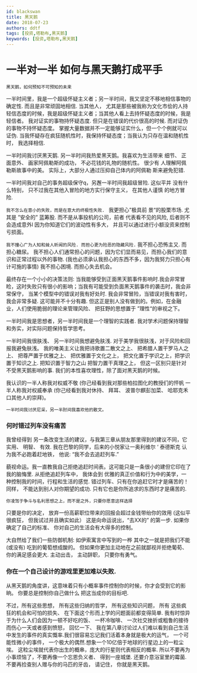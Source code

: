 ```yaml
---
id: blackswan
title: 黑天鹅
date: 2018-07-23
authors: ddtf
tags: [投资,塔勒布,黑天鹅]
keywords: [投资,塔勒布,黑天鹅]
---
```


# 一半对一半  如何与黑天鹅打成平手

`黑天鹅，如何预知不可预知的未来`

一半时间里，我是一个超级怀疑主义者；另一半时间，我又坚定不移地相信事物的确定性. 而且是非常顽固地相信.  当其他人， 尤其是那些被我称为文化市侩的人持轻信态度的时候，我是超级怀疑主义者；当其他人看上去持怀疑态度的时候，我是轻信者。 我对证实的事物持怀疑态度. 但只是在错误的代价很高的时候. 而对证伪的事物不持怀疑态度。 掌握大量数据并不一定能够证实什么，但一个个例就可以证伪. 当我怀疑存在疯狂随机性时，我保持怀疑态度；当我认为只存在温和随机性时， 我选择相信.

一半时间我讨厌黑天鹅. 另一半时间我热爱黑天鹅。我喜欢为生活带来
细节、 正面意外、 画家阿佩勒斯的成功， 不必花钱的礼物的随机性。 很少有
人理解阿佩勒斯故事中的美。 实际上，大部分人通过压抑自己体内的阿佩勒
斯来避免犯错.

一半时间我对自己的事务超级保守q，另邂一半时间我超级冒险. 这似平并
没有什么特别， 只不过我在其他入冒险的地方实行保守主义， 在其他人谨慎
的地方冒险.

`我不怎么在意小的失败，而是在意大的终极性失败. ` 我更担心”极具前
景“的股栗市场. 尤其是 ”安全的” 蓝筹股. 而不是从事投机的公司，前者
代表看不见的风险, 后者则不会造成意外l 因为你知道它们的波动性有多大，
并且可以通过进行小额没资来控制亏损面。

`我不撞心广为人知和耸人昕闻的风险. 而担心更为险恶的隐藏风险.` 我不担心恐怖主又. 而担心糖尿。 我不担心人们通常担心的问题，因为它们显而易见，而担心我们的意识和正常过程以外的事物. (我也必须承认我担心的东西不多，因为我努力只担心有计可施的事情) 我不担心困境. 而担心失去机会。

最终存在一个小小的决策法则: 当我能够受到正面黑天鹅事件影响时.我会非常冒睑，这时失败只有很小的影响；当我有可能受到负面黑天鹅事件的袭击时，我会非常保守， 当某个模型中的错误对我有好处时. 我会非常冒险，当错误对我有害时，我会非常多疑. 这可能并不十分有趣. 但这正是别人没有做到的。例如，在金融业，人们使用脆弱的理论来管理风险、 把狂野的思想置于 ”理性“的审视之下。

一半时间我是思想者，另一半时间我是一个理智的实践者. 我对学术问题保持理智和务实，对实际问题保持哲学思考。

一半时间我很肤浅、 另一半时间我想避免肤浅. 对于美学我很肤浅，对于风险和回报我避兔肤浅。 我的唯美主义让我把诗歌置二散文之上、 把希腊人置干罗马人之上、 把尊严置于优雅之上、 把优雅置于文化之上， 把文化置于学识之上，把学识置于知识之上. 把知识置于智力之山 把智力置干真理之上， 但这一区别只是针对不受黑天鹅影响的事. 我们的本性喜坎理性，除了面对黑天鹅的时候。

我认识的一半人称我对权威不敬 (你己经看到我对那些柏拉图化的教授们的怦帆 一半人称我对权威奉承 (你己经看到我对休持、 拜耳、 波普尔麒彭加菜、  哈耶克禾口其他人的崇拜)。

`一半时间我讨厌尼采，另一半肘间我喜欢他的散文。`

### 何时错过列车没有痛苦

我曾经得到 另一条改变生活的建议，与我第三章从朋友那里得到的建议不同，它实用、 明智、 有效. 我在巴黎的同学，后来的小悦家让一奥利维尔 ‘ 泰德斯克 认为我不必跑着赶地铁， 他说: “我不会去追赶列车.”

藐视命运。我一直教我自己拒绝追赶时间表。这可能只是一条很小的建但它印在了我的脑悔里. 从拒绝追赶列车中， 我体会到 优雅的真正价值和行为中的美学，一种控制我的时间，行程和生活的感觉. 错过列车、只有在你追赶它时才是痛苦的！同样， 不能达到别人对你期望的成功. 只有它也是你所追求的东西时才是痛苦的.

`你凌驾于争斗与名利思想之上，而不是之外，只要你愿意这样选择`

只要是你的决定， 放弃一份高薪职位带来的回报会超过金钱带绐你的效用 (这似平很疯狂， 但我试过并且确实如此） 这是向命运说出，“去XX的” 的第一步. 如果你确定了自己的标准、 你对自己的生活会有大得多的控制。

大自然给了我们一些防御机制: 如伊索寓言中写到的一桦 其中之一就是把我们不能 (或没有) 吃到的葡萄想成酸的。 但如果你更加主动地在之前就鄙视并拒绝葡荀、 你的满足感会更大. 主动出击， 主动辞职， 只要你有勇气。

### 你在一个自己设计的游戏里更加难以失败.

从黑天鹅的角度讲，这意味着只有小概率事件控制你的时候，你才会受到它的影晌。 你要总是控制你自己做什么 把这当成你的目标吧.

不过，所有这些思想， 所有这些归纳的哲学， 所有这些知识问题， 所有
这些疯狂的机会和可怕的损失、 在下面这个形而上学的问题面前都变得简单.
我有时惊异于为什么人们会因为一顿不好吃的饭、 一杯冷咖啡、 一次社交挫折或粗鲁的接待而伤心一天或者感到愤怒， 回忆一下、 我在第八章讨论过人们难以看到自己生活中发生的事件的真实慨率.我们很容易忘记我们活着本身就是极大的运气， 一个可能性微小的事件， 一个极大的偶然.想象一个10亿倍于地球的行星边上的一粒尘埃。 这粒尘埃就代表你出生的概串，庞大的行星则代表相反的概率. 所以不要再为小事烦恼了，不要再像一个忘恩负义者、 得到一座城堡. 还要介意浴室里的霉菌. 不要再捡查别人赠与你的马匹的牙齿， 请记住， 你就是黑天鹅。

